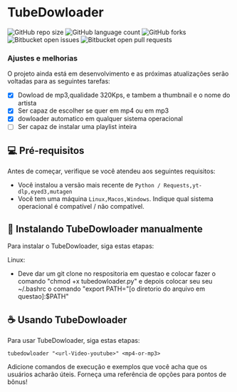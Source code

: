 # TubeDowloader

![GitHub repo size](https://img.shields.io/github/repo-size/Blackgnr7/tubedowloader?style=flat-square")
![GitHub language count](https://img.shields.io/github/languages/count/Blackgnr7/tubedowloader?style=for-the-badge)
![GitHub forks](https://img.shields.io/github/forks/Blackgnr7/tubedowloader?style=for-the-badge)
![Bitbucket open issues](https://img.shields.io/bitbucket/issues/Blackgnr7/tubedowloader?style=for-the-badge)
![Bitbucket open pull requests](https://img.shields.io/bitbucket/pr-raw/iBlackgnr7/tubedowloader?style=for-the-badge)

### Ajustes e melhorias

O projeto ainda está em desenvolvimento e as próximas atualizações serão voltadas para as seguintes tarefas:

- [x] Dowload de mp3,qualidade 320Kps, e tambem a thumbnail e o nome do artista
- [x] Ser capaz de escolher se quer em mp4 ou em mp3
- [x] dowloader automatico em qualquer sistema operacional
- [ ] Ser capaz de instalar uma playlist inteira

## 💻 Pré-requisitos

Antes de começar, verifique se você atendeu aos seguintes requisitos:

- Você instalou a versão mais recente de `Python / Requests,yt-dlp,eyed3,mutagen`
- Você tem uma máquina `Linux,Macos,Windows`. Indique qual sistema operacional é compatível / não compatível.

## 🚀 Instalando TubeDowloader manualmente 

Para instalar o TubeDowloader, siga estas etapas:

Linux:

- Deve dar um git clone no respositoria em questao e colocar fazer o comando "chmod +x tubedowloader.py" e depois colocar seu seu ~/.bashrc o comando "export PATH="[o diretorio do arquivo em questao]:$PATH"

## ☕ Usando TubeDowloader

Para usar TubeDowloader, siga estas etapas:

```
tubedowloader "<url-Video-youtube>" <mp4-or-mp3>
```

Adicione comandos de execução e exemplos que você acha que os usuários acharão úteis. Forneça uma referência de opções para pontos de bônus!
